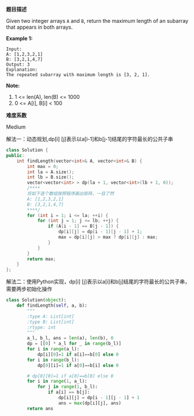 **题目描述**   

Given two integer arrays `A` and `B`, return the maximum length of an subarray that appears in both arrays.

**Example 1:**

```
Input:
A: [1,2,3,2,1]
B: [3,2,1,4,7]
Output: 3
Explanation: 
The repeated subarray with maximum length is [3, 2, 1].
```

 

**Note:**

1. 1 <= len(A), len(B) <= 1000
2. 0 <= A[i], B[i] < 100

**难度系数**    

Medium 

解法一：动态规划,dp[i] [j]表示以a[i-1]和b[j-1]结尾的字符最长的公共子串

```c++
class Solution {
public:
	int findLength(vector<int>& A, vector<int>& B) {
		int max = 0;
		int la = A.size();
		int lb = B.size();
		vector<vector<int> > dp(la + 1, vector<int>(lb + 1, 0));
		/****
        将如下连个数组按照程序画出矩阵，一目了然
		A: [1,2,3,2,1]
		B: [3,2,1,4,7]
        ****/
		for (int i = 1; i <= la; ++i) {
			for (int j = 1; j <= lb; ++j) {
				if (A[i - 1] == B[j - 1]) {
					dp[i][j] = dp[i - 1][j - 1] + 1;
					max = dp[i][j] > max ? dp[i][j] : max;
				}
			}
		}
		return max;
    }
};
```

解法二：使用Python实现，dp[i] [j]表示以a[i]和b[j]结尾的字符最长的公共子串，需要两步初始化操作

```Python
class Solution(object):
    def findLength(self, a, b):
        """
        :type A: List[int]
        :type B: List[int]
        :rtype: int
        """
        a_l, b_l, ans = len(a), len(b), 0
        dp = [[0] * a_l for _ in range(b_l)]
        for i in range(a_l):
            dp[i][0]=1 if a[i]==b[0] else 0
        for i in range(b_l):
            dp[0][i]=1 if a[0]==b[i] else 0

        # dp[0][0]=1 if a[0]==b[0] else 0
        for i in range(1, a_l):
            for j in range(1, b_l):
                if a[i] == b[j]:
                    dp[i][j] = dp[i - 1][j - 1] + 1
                    ans = max(dp[i][j], ans)
        return ans
```

